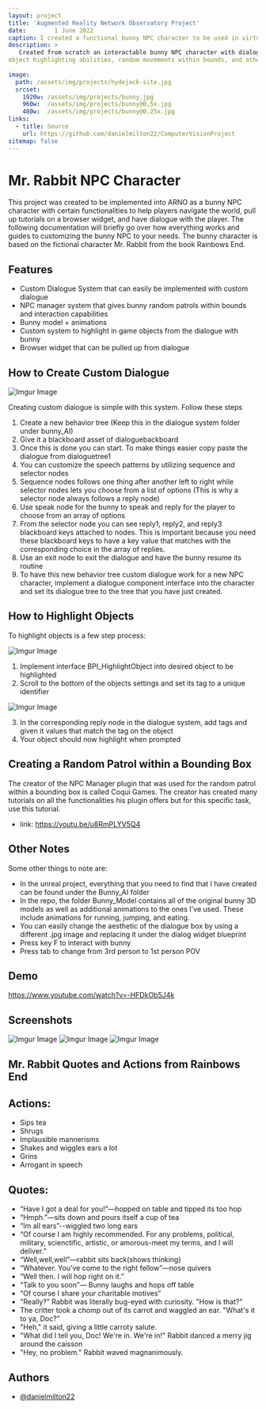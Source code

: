 ```yaml
---
layout: project
title: 'Augmented Reality Network Observatory Project'
date:        1 June 2022
caption: I created a functional bunny NPC character to be used in virtual reality to guide players
description: >
   Created from scratch an interactable bunny NPC character with dialogue tree, several different animations,
object highlighting abilities, random movements within bounds, and other functionalities. Click the links above the image to see my repo or a demo of my NPC bunny in action.
 
image: 
  path: /assets/img/projects/hydejack-site.jpg
  srcset: 
    1920w: /assets/img/projects/bunny.jpg
    960w:  /assets/img/projects/bunny@0,5x.jpg
    480w:  /assets/img/projects/bunny@0,25x.jpg
links:
  - title: Source
    url: https://github.com/danielmilton22/ComputerVisionProject
sitemap: false
---
```



# Mr. Rabbit NPC Character

This project was created to be implemented into ARNO as a bunny NPC character with certain functionalities to help players navigate the world, pull up tutorials on a browser widget, and have dialogue with the player. The following documentation will briefly go over how everything works and guides to customizing the bunny NPC to your needs. The bunny character is based on the fictional character Mr. Rabbit from the book Rainbows End.


## Features

- Custom Dialogue System that can easily be implemented with custom dialogue
- NPC manager system that gives bunny random patrols within bounds and interaction capabilities
- Bunny model + animations
- Custom system to highlight in game objects from the dialogue with bunny
- Browser widget that can be pulled up from dialogue



## How to Create Custom Dialogue

![Imgur Image](https://imgur.com/MKqdrKN.jpg)

Creating custom dialogue is simple with this system. Follow these steps

1. Create a new behavior tree (Keep this in the dialogue system folder under bunny_AI)
2. Give it a blackboard asset of dialoguebackboard
3. Once this is done you can start. To make things easier copy paste the dialogue from dialoguetree1
4. You can customize the speech patterns by utilizing sequence and selector nodes
5. Sequence nodes follows one thing after another left to right while selector nodes lets you choose from a list of options (This is why a selector node always follows a reply node)
6. Use speak node for the bunny to speak and reply for the player to choose from an array of options
7. From the selector node you can see reply1, reply2, and reply3 blackboard keys attached to nodes. This is important because you need these blackboard keys to have a key value that matches with the corresponding choice in the array of replies.
8. Use an exit node to exit the dialogue and have the bunny resume its routine
9. To have this new behavior tree custom dialogue work for a new NPC character, implement a dialogue component interface into the character and set its dialogue tree to the tree that you have just created.



## How to Highlight Objects

To highlight objects is a few step process:

![Imgur Image](https://imgur.com/RLSlwSu.jpg)

1. Implement interface BPI_HighlightObject into desired object to be highlighted
2. Scroll to the bottom of the objects settings and set its tag to a unique identifier


![Imgur Image](https://imgur.com/Xt1uExW.jpg)

3. In the corresponding reply node in the dialogue system, add tags and given it values that match the tag on the object
4. Your object should now highlight when prompted

## Creating a Random Patrol within a Bounding Box

The creator of the NPC Manager plugin that was used for the random patrol within a bounding box is called Coqui Games. The creator has created many tutorials on all the functionalities his plugin offers but for this specific task, use this tutorial.

- link: https://youtu.be/u8RmPLYV5Q4


## Other Notes

Some other things to note are:

- In the unreal project, everything that you need to find that I have created can be found under the Bunny_AI folder
- In the repo, the folder Bunny_Model contains all of the original bunny 3D models as well as additional animations to the ones I've used. These include animations for running, jumping, and eating.
- You can easily change the aesthetic of the dialogue box by using a different .jpg image and replacing it under the dialog widget blueprint
- Press key F to interact with bunny
- Press tab to change from 3rd person to 1st person POV

## Demo

https://www.youtube.com/watch?v=-HFDkOb5J4k


## Screenshots

![Imgur Image](https://imgur.com/EL2IzaC.jpg)
![Imgur Image](https://imgur.com/INuXy8r.jpg)
![Imgur Image](https://imgur.com/Jxb7IsT.jpg)


## Mr. Rabbit Quotes and Actions from Rainbows End

## Actions:

- Sips tea
- Shrugs
- Implausible mannerisms
- Shakes and wiggles ears a lot
- Grins
- Arrogant in speech


## Quotes:

- “Have I got a deal for you!”—hopped on table and tipped its too hop
- “Hmph.”—sits down and pours itself a cup of tea
- “Im all ears”--wiggled two long ears
- “Of course I am highly recommended. For any problems, political, military, scienctific, artistic, or amorous-meet my terms, and I will deliver.”
- “Well,well,well”—rabbit sits back(shows thinking)
- “Whatever. You’ve come to the right fellow”—nose quivers
- “Well then. I will hop right on it.”
- “Talk to you soon”— Bunny laughs and hops off table
- “Of course I share your charitable motives”
- "Really?" Rabbit was literally bug-eyed with curiosity. "How is that?" 
- The critter took a chomp out of its carrot and waggled an ear. "What's it to ya, Doc?" 
- "Heh," it said, giving a little carroty salute.
- "What did I tell you, Doc! We're in. We're in!" Rabbit danced a merry jig around the caisson
- "Hey, no problem." Rabbit waved magnanimously. 

## Authors

- [@danielmilton22](https://www.github.com/danielmilton22)

